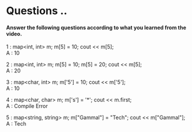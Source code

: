 # Questions ..

#### Answer the following questions according to what you learned from the video.

1 : map<int, int> m; m[5] = 10; cout << m[5];  
A : 10

2 : map<int, int> m; m[5] = 10; m[5] = 20; cout << m[5];  
A : 20

3 : map<char, int> m; m['5'] = 10; cout << m['5'];  
A : 10

4 : map<char, char> m; m['s'] = '*'; cout << m.first;  
A : Compile Error

5 : map<string, string> m; m["Gammal"] = "Tech"; cout << m["Gammal"];  
A : Tech
